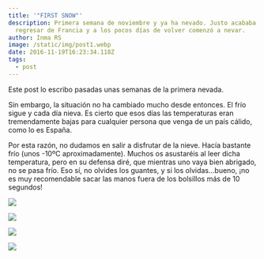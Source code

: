 ```yaml
---
title: '"FIRST SNOW"'
description: Primera semana de noviembre y ya ha nevado. Justo acababa de
  regresar de Francia y a los pocos días de volver comenzó a nevar.
author: Inma RS
image: /static/img/post1.webp
date: 2016-11-19T16:23:34.118Z
tags:
  - post
---
```

Este post lo escribo pasadas unas semanas de la primera nevada.

Sin embargo, la situación no ha cambiado mucho desde entonces. El frío sigue y cada día nieva. Es cierto que esos días las temperaturas eran tremendamente bajas para cualquier persona que venga de un país cálido, como lo es España.

Por esta razón, no dudamos en salir a disfrutar de la nieve. Hacía bastante frío (unos -10ºC aproximadamente). Muchos os asustaréis al leer dicha temperatura, pero en su defensa diré, que mientras uno vaya bien abrigado, no se pasa frío. Eso sí, no olvides los guantes, y si los olvidas…bueno, ¡no es muy recomendable sacar las manos fuera de los bolsillos más de 10 segundos!

![](/static/img/post1.webp)

![](/static/img/post3.webp)

![](/static/img/post2.webp)

![](/static/img/post4.webp)